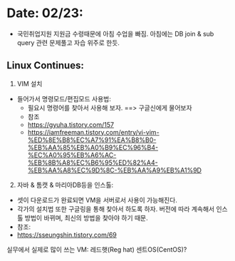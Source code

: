 # Date: 02/23:
  * 국민취업지원 지원금 수령때문에 아침 수업을 빠짐. 아침에는 DB join & sub query 관련 문제풀고 자습 위주로 한듯.  

## Linux Continues:  
1. VIM 설치
  * 들어가서 명령모드/편집모드 사용법:
    * 필요시 명령어를 찾아서 사용해 보자. ==> 구글신에게 물어보자
    * 참조
    * https://gyuha.tistory.com/157  
    * https://iamfreeman.tistory.com/entry/vi-vim-%ED%8E%B8%EC%A7%91%EA%B8%B0-%EB%AA%85%EB%A0%B9%EC%96%B4-%EC%A0%95%EB%A6%AC-%EB%8B%A8%EC%B6%95%ED%82%A4-%EB%AA%A8%EC%9D%8C-%EB%AA%A9%EB%A1%9D  
    
2. 자바 & 톰캣 & 마리아DB등을 인스톨:  
  * 셋이 다운로드가 완료되면 VM을 서버로서 사용이 가능해진다.  
  * 각가의 설치법 또한 구글링을 통해 찾아서 하도록 하자. 버전에 따라 계속해서 인스톨 방법이 바뀌며, 최신의 방법을 찾아야 하기 때문.  
  * 참조:  
  * https://sseungshin.tistory.com/69  

실무에서 실제로 많이 쓰는 VM: 레드햇(Reg hat) 센트OS(CentOS)?
